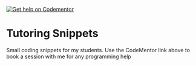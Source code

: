 [![Get help on Codementor](https://cdn.codementor.io/badges/get_help_github.svg)](https://www.codementor.io/mrquintopolous?utm_source=github&utm_medium=button&utm_term=mrquintopolous&utm_campaign=github)

# Tutoring Snippets

Small coding snippets for my students. Use the CodeMentor link above to book a session with me for any programming help
